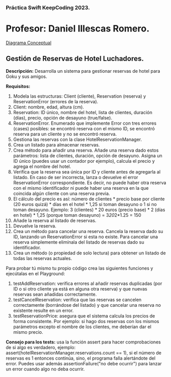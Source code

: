 ### Práctica Swift KeepCoding 2023. 
# Profesor: Daniel Illescas Romero. 

[Diagrama Conceptual](./assets/Diagram1.PNG)  

## Gestión de Reservas de Hotel Luchadores. 
**Descripción:** Desarrolla un sistema para gestionar reservas de hotel para Goku y sus amigos.  

**Requisitos:**  
1. Modela las estructuras: Client (cliente), Reservation (reserva) y ReservationError
(errores de la reserva).
1. Client: nombre, edad, altura (cm).
2. Reservation: ID único, nombre del hotel, lista de clientes, duración (días), precio,
opción de desayuno (true/false).
3. ReservationError. Enumerado que implemente Error con tres errores (cases)
posibles: se encontró reserva con el mismo ID, se encontró reserva para un cliente y
no se encontró reserva.
2. Gestiona las reservas con la clase HotelReservationManager.
1. Crea un listado para almacenar reservas.
2. Crea método para añadir una reserva. Añade una reserva dado estos parámetros: lista
de clientes, duración, opción de desayuno. Asigna un ID único (puedes usar un contador por ejemplo), calcula el precio y agrega el nombre del hotel.
1. Verifica que la reserva sea única por ID y cliente antes de agregarla al listado. En
caso de ser incorrecta, lanza o devuelve el error ReservationError correspondiente. Es decir, no puede haber otra reserva con el mismo identificador ni puede haber una reserva en la que coincida algún cliente con una reserva previa.
2. El cálculo del precio es así: número de clientes * precio base por cliente (20 euros quizá) * días en el hotel * 1,25 si toman desayuno o 1 si no toman desayuno.
Ejemplo: 3 (clientes) * 20 euros (precio base) * 2 (días en hotel) * 1,25 (porque toman desayuno) = 3*20*2*1.25 = 150
3. Añade la reserva al listado de reservas.
4. Devuelve la reserva.
3. Crea un método para cancelar una reserva. Cancela la reserva dado su ID, lanzando
un ReservationError si esta no existe. Para cancelar una reserva simplemente
elimínala del listado de reservas dado su identificador.
4. Crea un método (o propiedad de solo lectura) para obtener un listado de todas las
reservas actuales.  

Para probar tú mismo tu propio código crea las siguientes funciones y ejecútalas en el Playground:
1. testAddReservation: verifica errores al añadir reservas duplicadas (por ID o si otro cliente ya está en alguna otra reserva) y que nuevas reservas sean añadidas correctamente.
2. testCancelReservation: verifica que las reservas se cancelen correctamente (borrándose del listado) y que cancelar una reserva no existente resulte en un error.
3. testReservationPrice: asegura que el sistema calcula los precios de forma consistente. Por ejemplo: si hago dos reservas con los mismos parámetros excepto el nombre de los clientes, me deberían dar el mismo precio.  

**Consejo para los tests:** usa la función assert para hacer comprobaciones de si algo es verdadero, ejemplo:   assert(hotelReservationManager.reservations.count == 1), si el número de reservas es 1 entonces continúa, sino, el programa falla alertándote del error. Puedes usar además assertionFailure("no debe ocurrir") para lanzar un error cuando algo no deba ocurrir.